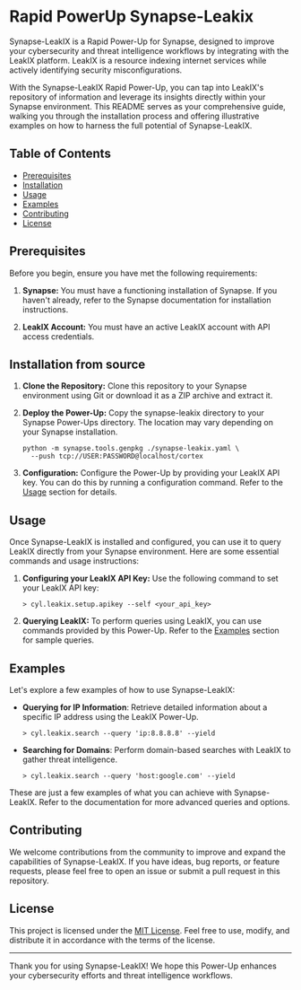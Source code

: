 # Rapid PowerUp Synapse-Leakix

Synapse-LeakIX is a Rapid Power-Up for Synapse, designed to improve your
cybersecurity and threat intelligence workflows by integrating with the LeakIX
platform. LeakIX is a resource indexing internet services while actively
identifying security misconfigurations.

With the Synapse-LeakIX Rapid Power-Up, you can tap into LeakIX's repository of
information and leverage its insights directly within your Synapse environment.
This README serves as your comprehensive guide, walking you through the
installation process and offering illustrative examples on how to harness the
full potential of Synapse-LeakIX.


## Table of Contents

- [Prerequisites](#prerequisites)
- [Installation](#installation-from-source)
- [Usage](#usage)
- [Examples](#examples)
- [Contributing](#contributing)
- [License](#license)

## Prerequisites

Before you begin, ensure you have met the following requirements:

1. **Synapse:** You must have a functioning installation of Synapse. If you
haven't already, refer to the Synapse documentation for installation
instructions.

2. **LeakIX Account:** You must have an active LeakIX account with API access
credentials.

## Installation from source

1. **Clone the Repository:** Clone this repository to your Synapse environment
using Git or download it as a ZIP archive and extract it.

2. **Deploy the Power-Up:** Copy the synapse-leakix directory to your Synapse
Power-Ups directory. The location may vary depending on your Synapse
installation.

    ```
    python -m synapse.tools.genpkg ./synapse-leakix.yaml \
      --push tcp://USER:PASSWORD@localhost/cortex
    ```

3. **Configuration:** Configure the Power-Up by providing your LeakIX API key.
You can do this by running a configuration command. Refer to the
[Usage](#usage) section for details.

## Usage

Once Synapse-LeakIX is installed and configured, you can use it to query LeakIX
directly from your Synapse environment. Here are some essential commands and
usage instructions:

1. **Configuring your LeakIX API Key:** Use the following command to set your
LeakIX API key:

	```
	> cyl.leakix.setup.apikey --self <your_api_key>
	```
 
2. **Querying LeakIX:** To perform queries using LeakIX, you can use commands
provided by this Power-Up. Refer to the [Examples](#examples) section for
sample queries.

## Examples

Let's explore a few examples of how to use Synapse-LeakIX:

- **Querying for IP Information**: Retrieve detailed information about a
  specific IP address using the LeakIX Power-Up.

  ```
  > cyl.leakix.search --query 'ip:8.8.8.8' --yield
  ```

- **Searching for Domains**: Perform domain-based searches with LeakIX to
  gather threat intelligence.

  ```
  > cyl.leakix.search --query 'host:google.com' --yield
  ```

These are just a few examples of what you can achieve with Synapse-LeakIX.
Refer to the documentation for more advanced queries and options.

## Contributing

We welcome contributions from the community to improve and expand the
capabilities of Synapse-LeakIX. If you have ideas, bug reports, or feature
requests, please feel free to open an issue or submit a pull request in this
repository.

## License

This project is licensed under the [MIT License](LICENSE). Feel free to use,
modify, and distribute it in accordance with the terms of the license.

---

Thank you for using Synapse-LeakIX! We hope this Power-Up enhances your
cybersecurity efforts and threat intelligence workflows. 